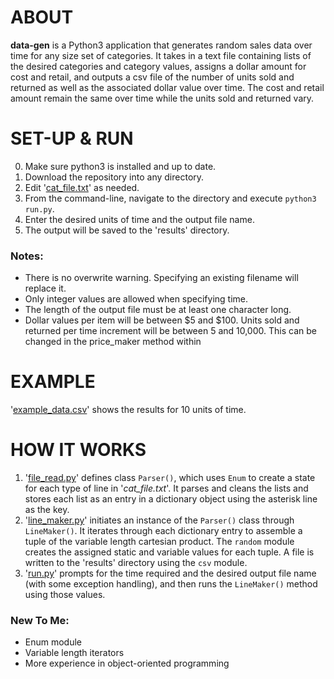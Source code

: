 
# ABOUT
**data-gen** is a Python3 application that generates random sales data over time for any size set of categories. It takes in a text file containing lists of the desired categories and category values, assigns a dollar amount for cost and retail, and outputs a csv file of the number of units sold and returned as well as the associated dollar value over time. The cost and retail amount remain the same over time while the units sold and returned vary.



# SET-UP & RUN
0. Make sure python3 is installed and up to date.
1. Download the repository into any directory.
2. Edit '[cat_file.txt](https://github.com/eferrara3/data-gen/blob/master/cat_file.txt)' as needed.
3. From the command-line, navigate to the directory and execute `python3 run.py`.
4. Enter the desired units of time and the output file name.
5. The output will be saved to the 'results' directory.

### Notes:
- There is no overwrite warning. Specifying an existing filename will replace it.
- Only integer values are allowed when specifying time.
- The length of the output file must be at least one character long.
- Dollar values per item will be between $5 and $100. Units sold and returned per time increment will be between 5 and 10,000. This can be changed in the price_maker method within



# EXAMPLE
'[example_data.csv](https://github.com/eferrara3/data-gen/blob/master/results/example_data.csv)' shows the results for 10 units of time. 



# HOW IT WORKS
1. '[file_read.py](https://github.com/eferrara3/data-gen/blob/master/file_read.py)' defines class `Parser()`, which uses `Enum` to create a state for each type of line in '*cat_file.txt*'. It parses and cleans the lists and stores each list as an entry in a dictionary object using the asterisk line as the key.
2. '[line_maker.py](https://github.com/eferrara3/data-gen/blob/master/line_maker.py)' initiates an instance of the `Parser()` class through `LineMaker()`. It iterates through each dictionary entry to assemble a tuple of the variable length cartesian product. The `random` module creates the assigned static and variable values for each tuple. A file is written to the 'results' directory using the `csv` module.
3. '[run.py](https://github.com/eferrara3/data-gen/blob/master/run.py)' prompts for the time required and the desired output file name (with some exception handling), and then runs the `LineMaker()` method using those values.

### New To Me:
- Enum module
- Variable length iterators
- More experience in object-oriented programming
